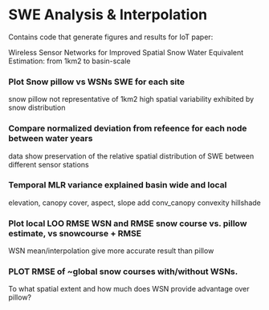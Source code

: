 # SWE Analysis & Interpolation
Contains code that generate figures and results for IoT paper:

Wireless Sensor Networks for Improved Spatial Snow Water Equivalent Estimation: from 1km2 to basin-scale

### Plot Snow pillow vs WSNs SWE for each site
snow pillow not representative of 1km2
high spatial variability exhibited by snow distribution

### Compare normalized deviation from refeence for each node between water years
data show preservation of the relative spatial distribution of SWE between different sensor stations 

### Temporal MLR variance explained basin wide and local
elevation, canopy cover, aspect, slope
add conv_canopy
convexity
hillshade

### Plot local LOO RMSE WSN and RMSE snow course vs. pillow estimate, vs snowcourse + RMSE
WSN mean/interpolation give more accurate result than pillow

### PLOT RMSE of ~global snow courses with/without WSNs.
To what spatial extent and how much does WSN provide advantage over pillow?


